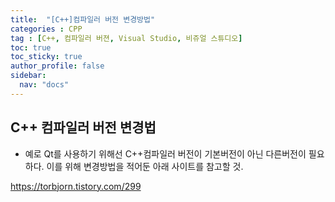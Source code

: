```yaml
---
title:  "[C++]컴파일러 버전 변경방법"
categories : CPP
tag : [C++, 컴파일러 버젼, Visual Studio, 비쥬얼 스튜디오]
toc: true
toc_sticky: true
author_profile: false
sidebar:
  nav: "docs"
---
```



## C++ 컴파일러 버전 변경법

* 예로 Qt를 사용하기 위해선 C++컴파일러 버전이 기본버전이 아닌 다른버전이 필요하다.
  이를 위해 변경방법을 적어둔 아래 사이트를 참고할 것.

https://torbjorn.tistory.com/299

